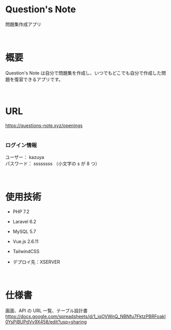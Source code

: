# Question's Note

問題集作成アプリ
<br>
<br>
<br>

# 概要

Question's Note は自分で問題集を作成し、いつでもどこでも自分で作成した問題を復習できるアプリです。
<br>
<br>
<br>

# URL

https://questions-note.xyz/openings
<br>
<br>

### ログイン情報

ユーザー： kazuya\
パスワード： ssssssss （小文字の s が 8 つ）
<br>
<br>
<br>

# 使用技術

-   PHP 7.2
-   Laravel 6.2
-   MySQL 5.7
-   Vue.js 2.6.11
-   TailwindCSS

-   デプロイ先：XSERVER
    <br>
    <br>
    <br>

# 仕様書

画面、API の URL 一覧、テーブル設計書
https://docs.google.com/spreadsheets/d/1_iqOVWnQ_NBNfu7FktzPBRFoakl0YsPiBUPdVv9X458/edit?usp=sharing
